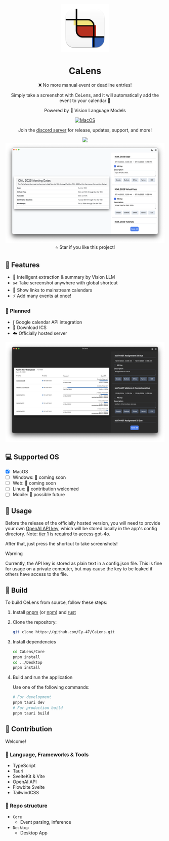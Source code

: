 <div align="center">
 <img src="./Desktop/src-tauri/icons/appicon.png" width=30%>
 
 <h1>CaLens</h1>

:x: No more manual event or deadline entries!

Simply take a screenshot with CeLens, and it will automatically add the event to your calendar :rocket:

Powered by :eyes: Vision Language Models

[![MacOS](https://img.shields.io/badge/-MacOS-black?logo=apple)](https://github.com/Cy-47/CaLens/releases/)

Join the [discord server](https://discord.gg/VUW9EX8k) for release, updates, support, and more!

[![](https://dcbadge.limes.pink/api/server/VUW9EX8k)](https://discord.gg/VUW9EX8k)
![CeLens Screenshot](./screenshots/0.1.2/icml_light.png)
:star: Star if you like this project!

</div>

## :rocket: Features

- :crystal_ball: Intelligent extraction & summary by Vision LLM
- :scissors: Take screenshot anywhere with global shortcut
- :link: Show links to mainstream calendars
- :zap: Add many events at once!

### :dart: Planned

- $\int$ Google calendar API integration
- :floppy_disk: Download ICS
- :cloud: Officially hosted server

![CeLens Screenshot](./screenshots/0.1.2/gradescope_dark.png)

## :computer: Supported OS

- [x] MacOS
- [ ] Windows: :eyes: coming soon
- [ ] Web: :eyes: coming soon
- [ ] Linux: :penguin: contribution welcomed
- [ ] Mobile: :full_moon_with_face: possible future

## :cake: Usage

Before the release of the officially hosted version, you will need to provide your own [OpenAI API key](https://openai.com/index/openai-api/), which will be stored locally in the app's config directory. Note: [tier 1](https://platform.openai.com/docs/guides/rate-limits#usage-tiers) is required to access gpt-4o.

After that, just press the shortcut to take screenshots!

> [!WARNING]
> Currently, the API key is stored as plain text in a config.json file.
> This is fine for usage on a private computer, but may cause the key to be leaked if others have access to the file.

## :hammer: Build

To build CeLens from source, follow these steps:

1. Install [pnpm](https://pnpm.io/installation) (or [npm](https://docs.npmjs.com/downloading-and-installing-node-js-and-npm)) and [rust](https://www.rust-lang.org/tools/install)
2. Clone the repository:
   ```sh
   git clone https://github.com/Cy-47/CaLens.git
   ```
3. Install dependencies
   ```sh
   cd CaLens/Core
   pnpm install
   cd ../Desktop
   pnpm install
   ```
4. Build and run the application

   Use one of the following commands:

   ```sh
   # For development
   pnpm tauri dev
   # For production build
   pnpm tauri build
   ```

## :art: Contribution

Welcome!

### :book: Language, Frameworks & Tools

- TypeScript
- Tauri
- SvelteKit & Vite
- OpenAI API
- Flowbite Svelte
- TailwindCSS

### :open_file_folder: Repo structure

- `Core`
  - Event parsing, inference
- `Desktop`
  - Desktop App
